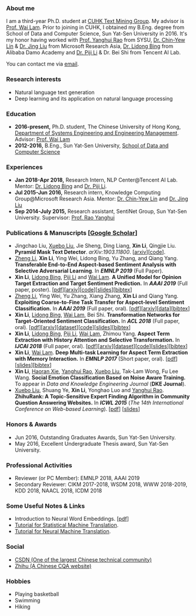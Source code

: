 ### About me
I am a third-year Ph.D. student at [CUHK Text Mining Group](http://www1.se.cuhk.edu.hk/~textmine/). My advisor is [Prof. Wai Lam](http://www.se.cuhk.edu.hk/people/wlam.html). Prior to joining in CUHK, I obtained my B.Eng. degree from School of Data and Computer Science, Sun Yat-Sen University in 2016. It's my honor having worked with [Prof. Yanghui Rao](http://sdcs.sysu.edu.cn/node/2471) from SYSU, [Dr. Chin-Yew Lin](https://www.microsoft.com/en-us/research/people/cyl/) & [Dr. Jing Liu](http://www.machinereading.ai/) from Microsoft Research Asia, [Dr. Lidong Bing](http://www.cs.cmu.edu/~lbing/) from Alibaba Damo Academy and [Dr. Piji Li](http://lipiji.com/) & Dr. Bei Shi from Tencent AI Lab.

You can contact me via [email](mailto:lixin4ever@gmail.com). 

### Research interests 
* Natural language text generation
* Deep learning and its application on natural language processing

### Education
* **2016-present,**    Ph.D. student, The Chinese University of Hong Kong, [Department of Systems Engineering and Engineering Management](http://www.se.cuhk.edu.hk/). Advisor: [Prof. Wai Lam](http://www.se.cuhk.edu.hk/people/wlam.html)
* **2012-2016,**    B.Eng., Sun Yat-Sen University, [School of Data and Computer Science](http://sdcs.sysu.edu.cn/)

### Experiences
* **Jan 2018-Apr 2018,**    Research Intern, NLP Center@Tencent AI Lab. Mentor: [Dr. Lidong Bing](http://www.cs.cmu.edu/~lbing/) and [Dr. Piji Li](http://lipiji.com/).
* **Jul 2015-Jun 2016,**    Research intern, Knowledge Computing Group@Microsoft Research Asia. Mentor: [Dr. Chin-Yew Lin](https://www.microsoft.com/en-us/research/people/cyl/) and [Dr. Jing Liu](http://www.machinereading.ai/)
* **Sep 2014-July 2015,**    Research assistant, SentiNet Group, Sun Yat-Sen University. Supervisor: [Prof. Rao Yanghui](http://sdcs.sysu.edu.cn/node/2471)

### Publications & Manuscripts [[Google Scholar](https://scholar.google.com.hk/citations?user=syD9lxQAAAAJ&hl=zh-CN)]
* Jingchao Liu, [Xuebo Liu](https://liuxuebo0.github.io/), Jie Sheng, Ding Liang, **Xin Li**, Qingjie Liu. **Pyramid Mask Text Detector**. _arXiv:1903.11800_. [[arxiv](https://arxiv.org/abs/1903.11800)][[code](https://github.com/STVIR/PMTD)].
* [Zheng Li](https://hsqmlzno1.github.io/), **Xin Li**, Ying Wei, Lidong Bing, Yu Zhang, and Qiang Yang. **Transferable End-to-End Aspect-based Sentiment Analysis with Selective Adversarial Learning**. In ***EMNLP 2019*** (Full Paper).
* **Xin Li**, [Lidong Bing](http://www.cs.cmu.edu/~lbing/), [Piji Li](http://lipiji.com/) and [Wai Lam](http://www.se.cuhk.edu.hk/people/wlam.html). **A Unified Model for Opinion Target Extraction and Target Sentiment Prediction.** In ***AAAI 2019*** (Full paper, poster). [[pdf](https://aaai.org/ojs/index.php/AAAI/article/view/4643/4521)][[arxiv](https://arxiv.org/abs/1811.05082)][[code](https://github.com/lixin4ever/E2E-TBSA)][[slides](paper/AAAI2019/slides/aaai19_lixin_slides.pdf)][[bibtex](https://scholar.googleusercontent.com/scholar.bib?q=info:h-A0KmeL5u8J:scholar.google.com/&output=citation&scisdr=CgUIw1ZYEKyn7qcIfCM:AAGBfm0AAAAAXUANZCM1TNSyrG_4IQMjYw6-mOyiMTlR&scisig=AAGBfm0AAAAAXUANZP3O4zIIzGb61Mk75ma3doM8qBhp&scisf=4&ct=citation&cd=-1&hl=zh-CN)]
* [Zheng Li](https://hsqmlzno1.github.io/), Ying Wei, Yu Zhang, Xiang Zhang, **Xin Li** and Qiang Yang. **Exploiting Coarse-to-Fine Task Transfer for Aspect-level Sentiment Classification.** In ***AAAI 2019*** (Full paper, oral). [[pdf](https://aaai.org/ojs/index.php/AAAI/article/view/4332/4210)][[arxiv](https://arxiv.org/abs/1811.10999)][[data](https://github.com/hsqmlzno1/MGAN)][[bibtex](https://scholar.googleusercontent.com/scholar.bib?q=info:U9sRIFCcv7QJ:scholar.google.com/&output=citation&scisdr=CgUIw1ZYEKyn7qcI3gw:AAGBfm0AAAAAXUANxgynu8pIEuSAk3ZdzZFb__WE_A7e&scisig=AAGBfm0AAAAAXUANxvvOnW6lYxmc9iH0xW4DhZtGg4z8&scisf=4&ct=citation&cd=-1&hl=zh-CN)]
* **Xin Li**, [Lidong Bing](http://www.cs.cmu.edu/~lbing/), [Wai Lam](http://www.se.cuhk.edu.hk/people/wlam.html), Bei Shi. **Transformation Networks for Target-Oriented Sentiment Classification.** In ***ACL 2018*** (Full paper, oral). [[pdf](http://aclweb.org/anthology/P18-1087)][[arxiv](https://arxiv.org/abs/1805.01086)][[dataset](https://github.com/lixin4ever/TNet/tree/master/dataset)][[code](https://github.com/lixin4ever/TNet)][[slides](paper/ACL2018/slides/acl18_lixin_slides.pdf)][[bibtex](https://aclanthology.coli.uni-saarland.de/papers/P18-1087/p18-1087.bib)]
* **Xin Li**, [Lidong Bing](http://www.cs.cmu.edu/~lbing/), [Piji Li](http://lipiji.com/), [Wai Lam](http://www.se.cuhk.edu.hk/people/wlam.html), Zhimou Yang. **Aspect Term Extraction with History Attention and Selective Transformation.** In ***IJCAI 2018*** (Full paper, oral). [[pdf](https://www.ijcai.org/proceedings/2018/0583.pdf)][[arxiv](https://arxiv.org/abs/1805.00760)][[dataset](https://github.com/lixin4ever/HAST/tree/master/raw_data)][[code](https://github.com/lixin4ever/HAST)][[slides](paper/IJCAI2018/slides/lixin_ijcai18_slides.pdf)][[bibtex](https://dblp.org/rec/bibtex/conf/ijcai/LiBLLY18)]
* **Xin Li**, [Wai Lam](http://www.se.cuhk.edu.hk/people/wlam.html). **Deep Multi-task Learning for Aspect Term Extraction with Memory Interaction.** In ***EMNLP 2017*** (Short paper, oral). [[pdf](http://aclweb.org/anthology/D17-1310)][[slides](paper/EMNLP2017/slides/EMNLP_slides.pdf)][[bibtex](https://aclanthology.coli.uni-saarland.de/papers/D17-1310/d17-1310.bib)]
* **Xin Li**, [Haoran Xie](http://home.ied.edu.hk/~hxie/), [Yanghui Rao](http://sdcs.sysu.edu.cn/node/2471), [Xuebo Liu](https://liuxuebo0.github.io/), Tak-Lam Wong, Fu Lee Wang. **Social Emotion Classification Based on Noise Aware Training.** To appear in _Data and Knowledge Engineering Journal_ (**DKE Journal**). 
* [Xuebo Liu](https://liuxuebo0.github.io/), Shuang Ye, **Xin Li**, Yonghao Luo and [Yanghui Rao](http://sdcs.sysu.edu.cn/node/2471). **ZhihuRank: A Topic-Sensitive Expert Finding Algorithm in Community Question Answering Websites.** In ***ICWL 2015*** (_The 14th International Conference on Web-based Learning_). [[pdf](https://link.springer.com/content/pdf/10.1007%2F978-3-319-25515-6_15.pdf)] [[slides](paper/ICWL2015/slides/icwl_2015_slides.pdf)]

### Honors & Awards
* Jun 2016, Outstanding Graduates Awards, Sun Yat-Sen University.
* May 2016, Excellent Undergraduate Thesis award, Sun Yat-Sen University.

### Professional Activities
* Reviewer (or PC Member): EMNLP 2018, AAAI 2019
* Secondary Reviewer: CIKM 2017-2018, WSDM 2018, WWW 2018-2019, KDD 2018, NAACL 2018, ICDM 2018

### Some Useful Notes & Links
* Introduction to Neural Word Embeddings. [[pdf](notes/NWE.pdf)]
* [Tutorial for Statistical Machine Translation](http://www.lsi.upc.edu/~cristinae/CV/docs/tutorialSMTprint.pdf).
* [Tutorial for Neural Machine Translation](https://nlp.stanford.edu/projects/nmt/Luong-Cho-Manning-NMT-ACL2016-v4.pdf).

### Social
* [CSDN (One of the largest Chinese technical community)](http://blog.csdn.net/u010551621)
* [Zhihu (A Chinese CQA website)](https://www.zhihu.com/people/li-xin-26-75-10)

### Hobbies
* Playing basketball
* Swimming
* Hiking

